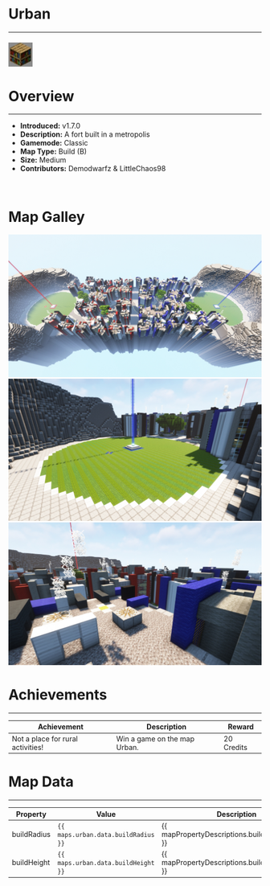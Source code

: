 <!-- replace _map_ with the actual map name -->
<!-- change gamemode type for the Map data description  -->
# Urban

***

#### ![urbanicon](../assets/maps/urban/urban-icon.jpg)

# Overview
***
- **Introduced:** v1.7.0
- **Description:** A fort built in a metropolis
- **Gamemode:** Classic
- **Map Type:** Build (B)
- **Size:** Medium
- **Contributors:** Demodwarfz & LittleChaos98

<br />  

# Map Galley
![Urban - Overview](../assets/maps/urban/urban-overview.jpg '')
![Urban - Beacon](../assets/maps/urban/urban-beacon.jpg '')
![Urban - Rooftops](../assets/maps/urban/urban-rooftops.jpg '')

# Achievements
***

| Achievement | Description | Reward |
| ----- | ----- | ------ |
| Not a place for rural activities! | Win a game on the map Urban. | 20 Credits |



# Map Data
***

| Property | Value | Description |
| ----------- | ----------- | ------ |
| buildRadius |`{{ maps.urban.data.buildRadius }}`| {{ mapPropertyDescriptions.buildRadius.classic }} |
| buildHeight |`{{ maps.urban.data.buildHeight }}`| {{ mapPropertyDescriptions.buildHeight.classic }} |